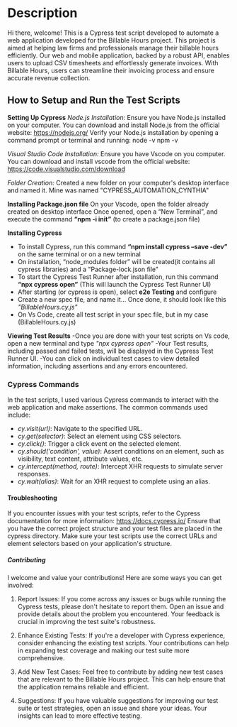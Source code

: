 # Description
Hi there, welcome! 
This is a Cypress test script developed to automate a web application developed for the Billable Hours project. 
This project is aimed at helping law firms and professionals manage their billable hours efficiently. Our web and mobile application, backed by a robust API, enables users to upload CSV timesheets and effortlessly generate invoices. With Billable Hours, users can streamline their invoicing process and ensure accurate revenue collection. 

## How to Setup and Run the Test Scripts
**Setting Up Cypress**
*Node.js Installation:*
Ensure you have Node.js installed on your computer. You can download and install Node.js from the official website: https://nodejs.org/
Verify your Node.js installation by opening a command prompt or terminal and running:
node -v
npm -v

*Visual Studio Code Installation:*
Ensure you have Vscode on you computer. You can download and install vscode from the official website: https://code.visualstudio.com/download

*Folder Creation:*
Created a new folder on your computer's desktop interface and named it. Mine was named "CYPRESS_AUTOMATION_CYNTHIA" 

**Installing Package.json file**
On your Vscode, open the folder already created on  desktop interface
Once opened, open a “New Terminal”, and execute the command **“npm -i init”** (to create a package.json file)

**Installing Cypress** 
- To install Cypress, run this command **“npm install cypress –save -dev”** on the same terminal or on a new terminal
- On installation, “node_modules  folder” will be created(it contains all cypress libraries) and a "Package-lock.json file"
- To start the Cypress Test Runner after installation, run this command **“npx cypress open”** (This will launch the Cypress Test Runner UI)
- After starting (or cypress is open), select **e2e Testing** and configure
- Create a new spec file, and name it... Once done, it should look like this *"BillableHours.cy.js"*
- On Vs Code, create all test script in your spec file, but in my case (BillableHours.cy.js)

**Viewing Test Results**
-Once you are done with your test scripts on Vs code, open a new terminal and type *"npx cypress open"*
-Your Test results, including passed and failed tests, will be displayed in the Cypress Test Runner UI.
-You can click on individual test cases to view detailed information, including assertions and any errors encountered.


### Cypress Commands
In the test scripts, I used various Cypress commands to interact with the web application and make assertions. The common commands used include:
- *cy.visit(url)*: Navigate to the specified URL.
- *cy.get(selector)*: Select an element using CSS selectors.
- *cy.click()*: Trigger a click event on the selected element.
- *cy.should('condition', value)*: Assert conditions on an element, such as visibility, text content, attribute values, etc.
- *cy.intercept(method, route)*: Intercept XHR requests to simulate server responses.
- *cy.wait(alias)*: Wait for an XHR request to complete using an alias.


#### Troubleshooting
If you encounter issues with your test scripts, refer to the Cypress documentation for more information: https://docs.cypress.io/
Ensure that you have the correct project structure and your test files are placed in the cypress directory.
Make sure your test scripts use the correct URLs and element selectors based on your application's structure.

##### Contributing
I welcome and value your contributions! 
Here are some ways you can get involved:

1. Report Issues: If you come across any issues or bugs while running the Cypress tests, please don't hesitate to report them. Open an issue and provide details about the problem you encountered. Your feedback is crucial in improving the test suite's robustness.

2. Enhance Existing Tests: If you're a developer with Cypress experience, consider enhancing the existing test scripts. Your contributions can help in expanding test coverage and making our test suite more comprehensive.

3. Add New Test Cases: Feel free to contribute by adding new test cases that are relevant to the Billable Hours project. This can help ensure that the application remains reliable and efficient.

4. Suggestions: If you have valuable suggestions for improving our test suite or test strategies, open an issue and share your ideas. Your insights can lead to more effective testing.





